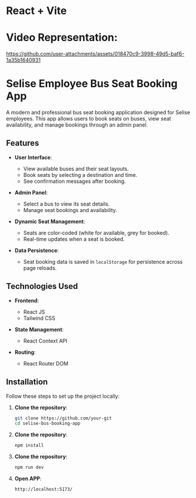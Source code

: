 # React + Vite


# Video Representation:


https://github.com/user-attachments/assets/018470c9-3998-49d5-baf6-1a35b1640931





# Selise Employee Bus Seat Booking App

A modern and professional bus seat booking application designed for Selise employees. This app allows users to book seats on buses, view seat availability, and manage bookings through an admin panel.

## Features

- **User Interface**:
  - View available buses and their seat layouts.
  - Book seats by selecting a destination and time.
  - See confirmation messages after booking.

- **Admin Panel**:
  - Select a bus to view its seat details.
  - Manage seat bookings and availability.

- **Dynamic Seat Management**:
  - Seats are color-coded (white for available, grey for booked).
  - Real-time updates when a seat is booked.

- **Data Persistence**:
  - Seat booking data is saved in `localStorage` for persistence across page reloads.

## Technologies Used

- **Frontend**:
  - React JS
  - Tailwind CSS

- **State Management**:
  - React Context API

- **Routing**:
  - React Router DOM

## Installation

Follow these steps to set up the project locally:

1. **Clone the repository**:
   ```bash
   git clone https://github.com/your-git
   cd selise-bus-booking-app

2. **Clone the repository**:
   ```bash
   npm install


3. **Clone the repository**:
   ```bash
   npm run dev

4. **Open APP**:
   ```bash
   http://localhost:5173/
